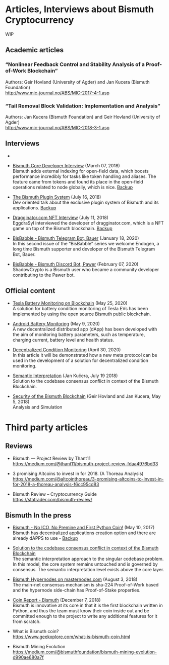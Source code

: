 # Articles, Interviews about Bismuth Cryptocurrency

WIP

## Academic articles

### “Nonlinear Feedback Control and Stability Analysis of a Proof-of-Work Blockchain”

Authors: Geir Hovland (University of Agder) and Jan Kucera (Bismuth Foundation)  
http://www.mic-journal.no/ABS/MIC-2017-4-1.asp

### “Tail Removal Block Validation: Implementation and Analysis”

Authors: Jan Kucera (Bismuth Foundation) and Geir Hovland (University of Agder)  
http://www.mic-journal.no/ABS/MIC-2018-3-1.asp

## Interviews

* 

* [Bismuth Core Developer Interview](https://peakd.com/@aetsen/bismuth-developer-interview-hclivess) (March 07, 2018)  
  Bismuth adds external indexing for open-field data, which boosts performance incredibly for tasks like token handling and aliases. The feature came from tokens and found its place in the open-field operations related to node globally, which is nice. [Backup](https://steemit.com/cryptocurrency/@aetsen/bismuth-developer-interview-hclivess)  

* [The Bismuth Plugin System](https://steemit.com/cryptocurrency/@bitsignal/the-bismuth-plugin-system) (July 16, 2018)  
  Dev oriented talk about the exclusive plugin system of Bismuth and its applications. [Backup](https://peakd.com/cryptocurrency/@bitsignal/the-bismuth-plugin-system)  
  
* [Dragginator.com NFT Interview](https://steemit.com/cryptocurrency/@bitsignal/developer-interview-draggon-s-eggs-soccer-cup) (July 11, 2018)  
  EggdraSyl interviewed the developer of dragginator.com, which is a NFT game on top of the Bismuth blockchain. [Backup](https://peakd.com/cryptocurrency/@bitsignal/developer-interview-draggon-s-eggs-soccer-cup)  

* [BisBabble - Bismuth Telegram Bot, Bauer](https://hypernodes.bismuth.live/?p=1086) (January 18, 2020)  
  In this second issue of the “BisBabble” series we welcome Endogen, a long time Bismuth supporter and developer of the Bismuth Telegram Bot, Bauer.  

* [BisBabble - Bismuth Discord Bot, Pawer](https://hypernodes.bismuth.live/?p=1110) (February 07, 2020)  
  ShadowCrypto is a Bismuth user who became a community developer contributing to the Pawer bot.  


## Official content

* [Tesla Battery Monitoring on Blockchain](https://hypernodes.bismuth.live/?p=1318) (May 25, 2020)  
  A solution for battery condition monitoring of Tesla EVs has been implemented by using the open source Bismuth public blockchain.

* [Android Battery Monitoring](https://hypernodes.bismuth.live/?p=1696) (May 9, 2020)  
  A new decentralized distributed app (dApp) has been developed with the aim of monitoring battery parameters, such as temperature, charging current, battery level and health status.

* [Decentralized Condition Monitoring](https://hypernodes.bismuth.live/?p=1527) (April 30, 2020)  
  In this article it will be demonstrated how a new meta protocol can be used in the development of a solution for decentralized condition monitoring.

* [Semantic Interpretation](https://bismuthplatform.com/semantic.pdf) (Jan Kučera, July 19 2018)  
  Solution to the codebase consensus conflict in context of the Bismuth Blockchain.
  
* [Security of the Bismuth Blockchain](https://hypernodes.bismuth.live/wp-content/uploads/2018/05/bis-security-20180505.pdf) (Geir Hovland and Jan Kucera, May 5, 2018)  
  Analysis and Simulation  


# Third party articles

## Reviews

* Bismuth — Project Review by Thant11  
  https://medium.com/@thant11/bismuth-project-review-fdaa4976bd33
  
* 3 promising Altcoins to invest in for 2018. (A Thoreau Analysis)  
  https://medium.com/@altcointhoreau/3-promising-altcoins-to-invest-in-for-2018-a-thoreau-analysis-f6cc95cd83
  
* Bismuth Review – Cryptocurrency Guide  
  https://statrader.com/bismuth-review/
  
## Bismuth In the press

* [Bismuth - No ICO, No Premine and First Python Coin!](https://steemit.com/bitcoin/@kingscrown/bismuth-no-ico-no-premine-and-first-python-coin) (May 10, 2017)  
  Bismuth has decentralized applications creation option and there are already dAPPS to use - [Backup](https://peakd.com/bitcoin/@kingscrown/bismuth-no-ico-no-premine-and-first-python-coin)  

* [Solution to the codebase consensus conflict in context of the Bismuth Blockchain](https://medium.com/@uploadbeforeyoudie/semantic-interpretation-solution-to-the-codebase-consensus-conflict-in-context-of-the-bismuth-35dbfafc82a7)  
  The semantic interpretation approach to the singular codebase problem. In this model, the core system remains untouched and is governed by consensus. The semantic interpretation level exists above the core layer.  

* [Bismuth Hypernodes on masternodes.com](http://www.masternodes.com/news/hypernodes-a-bismuths-feature/) (August 3, 2018)  
  The main-net consensus mechanism is sha-224 Proof-of-Work based and the hypernode side-chain has Proof-of-Stake properties.

* [Coin Report - Bismuth](https://www.altcointradershandbook.com/coin-report-bismuth/) (December 7, 2018)  
  Bismuth is innovative at its core in that it is the first blockchain written in Python, and thus the team must know their coin inside out and be committed enough to the project to write any additional features for it from scratch.


  
* What is Bismuth coin?  
  https://www.geekxplore.com/what-is-bismuth-coin.html

* Bismuth Mining Evolution  
  https://medium.com/@bismuthfoundation/bismuth-mining-evolution-d990ae680a7f


